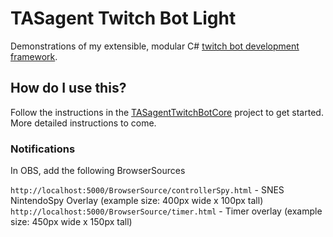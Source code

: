 # TASagent Twitch Bot Light

Demonstrations of my extensible, modular C# [twitch bot development framework](https://github.com/TASagent/TASagentTwitchBotCore).

## How do I use this?

Follow the instructions in the [TASagentTwitchBotCore](https://github.com/TASagent/TASagentTwitchBotCore) project to get started.  More detailed instructions to come.

### Notifications

In OBS, add the following BrowserSources

`http://localhost:5000/BrowserSource/controllerSpy.html` - SNES NintendoSpy Overlay (example size: 400px wide x 100px tall)  
`http://localhost:5000/BrowserSource/timer.html` - Timer overlay (example size: 450px wide x 150px tall)  
